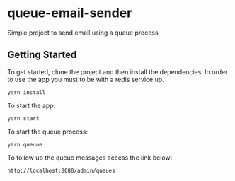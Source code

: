 # queue-email-sender
Simple project to send email using a queue process


## Getting Started

To get started, clone the project and then install the dependencies:
In order to use the app you must to be with a redis service up.

```
yarn install
```

To start the app:

```
yarn start
```

To start the queue process:

```
yarn queuue
```

To follow up the queue messages access the link below:

```
http://localhost:8080/admin/queues
```